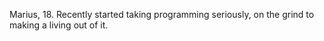 Marius, 18. Recently started taking programming seriously, on the grind to making a living out of it.

